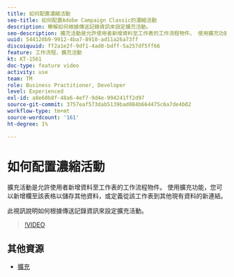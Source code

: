 ```yaml
---
title: 如何配置濃縮活動
seo-title: 如何配置Adobe Campaign Classic的濃縮活動
description: 瞭解如何根據傳送記錄資訊來設定擴充活動。
seo-description: 擴充活動是允許使用者新增資料至工作表的工作流程物件。 使用擴充功能，您可以新增欄至該表格以儲存其他資料，或定義從該工作表到其他現有資料的新連結。   此視訊說明如何根據傳送記錄資訊來設定擴充活動。
uuid: 544128b9-9912-4ba7-8910-ad11a26a73ff
discoiquuid: ff2a1e2f-9df1-4ad0-bdff-5a257df5ff66
feature: 工作流程，擴充活動
kt: KT-1561
doc-type: feature video
activity: use
team: TM
role: Business Practitioner, Developer
level: Experienced
exl-id: a8e60b8f-48a6-4ef7-9d4e-994241ff2d97
source-git-commit: 3757eaf573dab5139bad084b664475c6a7de4b02
workflow-type: tm+mt
source-wordcount: '161'
ht-degree: 1%

---
```


# 如何配置濃縮活動

擴充活動是允許使用者新增資料至工作表的工作流程物件。 使用擴充功能，您可以新增欄至該表格以儲存其他資料，或定義從該工作表到其他現有資料的新連結。

此視訊說明如何根據傳送記錄資訊來設定擴充活動。

>[!VIDEO](https://video.tv.adobe.com/v/25193?quality=12)

## 其他資源

* [擴充](https://experienceleague.adobe.com/docs/campaign-classic/using/automating-with-workflows/targeting-activities/enrichment.html)
